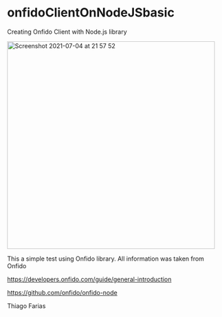 # onfidoClientOnNodeJSbasic

Creating Onfido Client with Node.js library

<img width="483" alt="Screenshot 2021-07-04 at 21 57 52" src="https://user-images.githubusercontent.com/38040414/124399377-f553ed00-dd12-11eb-8ca6-234cf8cc367b.png">

This a simple test using Onfido library. 
All information was taken from Onfido 

https://developers.onfido.com/guide/general-introduction

https://github.com/onfido/onfido-node

Thiago Farias

